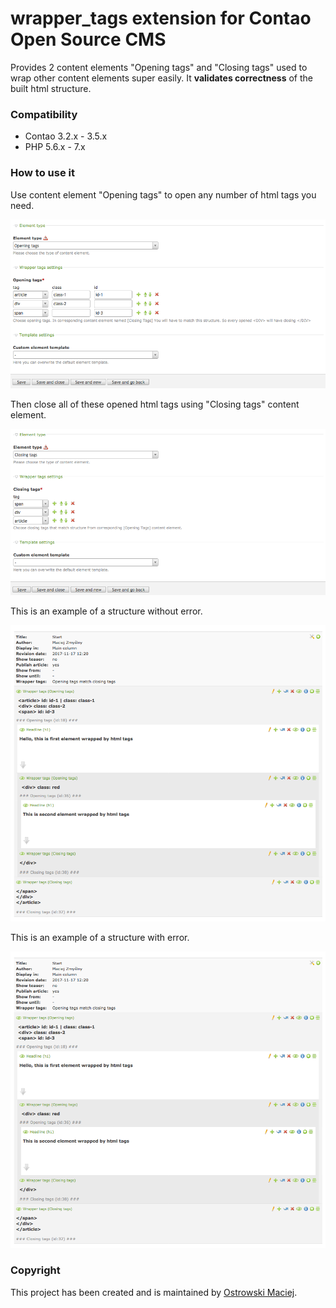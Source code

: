wrapper_tags extension for Contao Open Source CMS 
===============================

Provides 2 content elements "Opening tags" and "Closing tags" used to wrap other content elements super easily. It **validates correctness** of the built html structure. 

### Compatibility
- Contao 3.2.x - 3.5.x
- PHP 5.6.x - 7.x

### How to use it

Use content element "Opening tags" to open any number of html tags you need.
 
![Opening tags](docs/backend-opening-tags.png?raw=true "Opening tags")

Then close all of these opened html tags using "Closing tags" content element.

![Closing tags](docs/backend-closing-tags.png?raw=true "Closing tags")

This is an example of a structure without error.

![Structure ok](docs/backend-ok.png?raw=true "Structure ok")
 
This is an example of a structure with error.

![Structure with error](docs/backend-ok.png?raw=true "Structure with error")

### Copyright
This project has been created and is maintained by [Ostrowski Maciej](http://contao-developer.pl).
